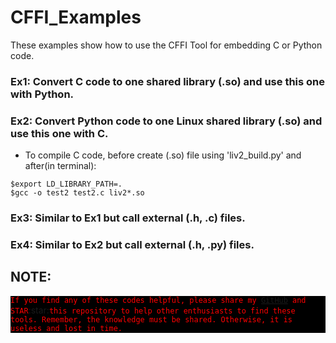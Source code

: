 # CFFI_Examples
These examples show how to use the CFFI Tool for embedding C or Python code.

### Ex1: Convert C code to one shared library (.so) and use this one with Python.
### Ex2: Convert Python code to one Linux shared library (.so) and use this one with C.
* To compile C code, before create (.so) file using 'liv2_build.py' and after(in terminal):
```
$export LD_LIBRARY_PATH=.
$gcc -o test2 test2.c liv2*.so
```
### Ex3: Similar to Ex1 but call external (.h, .c) files.
### Ex4: Similar to Ex2 but call external (.h, .py) files.  

## NOTE:

<p style="background:black">
<code style="background:black;color:red">If you find any of these codes helpful, please share my <a href="https://github.com/LuisOrtizF">GitHub</a> and STAR</code>:star:<code style="background:black;color:red">this repository to help other enthusiasts to find these tools. Remember, the knowledge must be shared. Otherwise, it is useless and lost in time.
</code>
</p>
